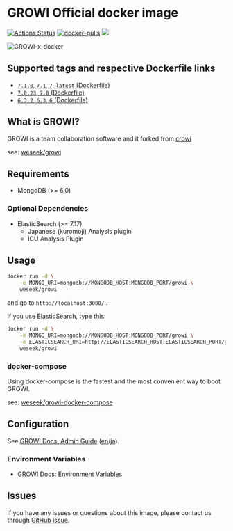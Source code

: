 
GROWI Official docker image
========================

[![Actions Status](https://github.com/growilabs/growi/workflows/Release/badge.svg)](https://github.com/growilabs/growi/actions) [![docker-pulls](https://img.shields.io/docker/pulls/weseek/growi.svg)](https://hub.docker.com/r/weseek/growi/) [![](https://images.microbadger.com/badges/image/weseek/growi.svg)](https://microbadger.com/images/weseek/growi)

![GROWI-x-docker](https://github.com/user-attachments/assets/1a82236d-5a85-4a2e-842a-971b4c1625e6)


Supported tags and respective Dockerfile links
------------------------------------------------

* [`7.1.0`, `7.1`, `7`, `latest` (Dockerfile)](https://github.com/growilabs/growi/blob/v7.1.0/apps/app/docker/Dockerfile)
* [`7.0.23`, `7.0` (Dockerfile)](https://github.com/growilabs/growi/blob/v7.0.23/apps/app/docker/Dockerfile)
* [`6.3.2`, `6.3`, `6` (Dockerfile)](https://github.com/growilabs/growi/blob/v6.3.2/apps/app/docker/Dockerfile)


What is GROWI?
-------------

GROWI is a team collaboration software and it forked from [crowi](https://github.com/weseek/crowi/crowi)

see: [weseek/growi](https://github.com/growilabs/growi)


Requirements
-------------

* MongoDB (>= 6.0)

### Optional Dependencies

* ElasticSearch (>= 7.17)
    * Japanese (kuromoji) Analysis plugin
    * ICU Analysis Plugin


Usage
-----

```bash
docker run -d \
    -e MONGO_URI=mongodb://MONGODB_HOST:MONGODB_PORT/growi \
    weseek/growi
```

and go to `http://localhost:3000/` .

If you use ElasticSearch, type this:

```bash
docker run -d \
    -e MONGO_URI=mongodb://MONGODB_HOST:MONGODB_PORT/growi \
    -e ELASTICSEARCH_URI=http://ELASTICSEARCH_HOST:ELASTICSEARCH_PORT/growi \
    weseek/growi
```


### docker-compose

Using docker-compose is the fastest and the most convenient way to boot GROWI.

see: [weseek/growi-docker-compose](https://github.com/growilabs/growi-docker-compose)


Configuration
-----------

See [GROWI Docs: Admin Guide](https://docs.growi.org/en/admin-guide/) ([en](https://docs.growi.org/en/admin-guide/)/[ja](https://docs.growi.org/ja/admin-guide/)).

### Environment Variables

- [GROWI Docs: Environment Variables](https://docs.growi.org/en/admin-guide/admin-cookbook/env-vars.html)


Issues
------

If you have any issues or questions about this image, please contact us through  [GitHub issue](https://github.com/growilabs/growi-docker/issues).

